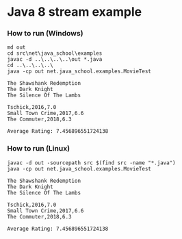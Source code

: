 # Java 8 stream example

### How to run (Windows)
    md out
	cd src\net\java_school\examples
	javac -d ..\..\..\..\out *.java
	cd ..\..\..\..\
	java -cp out net.java_school.examples.MovieTest
	
	The Shawshank Redemption
	The Dark Knight
	The Silence Of The Lambs
	
	Tschick,2016,7.0
	Small Town Crime,2017,6.6
	The Commuter,2018,6.3
	
	Average Rating: 7.456896551724138
	
### How to run (Linux)
    javac -d out -sourcepath src $(find src -name "*.java")
    java -cp out net.java_school.examples.MovieTest
    
    The Shawshank Redemption
    The Dark Knight
    The Silence Of The Lambs

    Tschick,2016,7.0
    Small Town Crime,2017,6.6
    The Commuter,2018,6.3

    Average Rating: 7.456896551724138    
